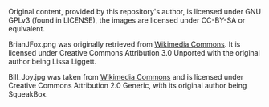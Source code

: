 Original content, provided by this repository's author, is licensed under GNU GPLv3 (found in LICENSE), the images are licensed under CC-BY-SA or equivalent.

BrianJFox.png was originally retrieved from [Wikimedia Commons](https://upload.wikimedia.org/wikipedia/commons/3/35/BrianJFox.png). It is licensed under Creative Commons Attribution 3.0 Unported with the original author being Lissa Liggett.

Bill_Joy.jpg was taken from [Wikimedia Commons](https://upload.wikimedia.org/wikipedia/commons/e/e2/Bill_joy.jpg) and is licensed under  Creative Commons Attribution 2.0 Generic, with its original author being SqueakBox.
